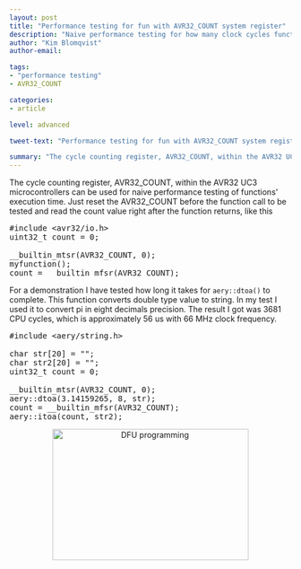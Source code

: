 ```yaml
---
layout: post
title: "Performance testing for fun with AVR32_COUNT system register"
description: "Naive performance testing for how many clock cycles functions take to execute"
author: "Kim Blomqvist"
author-email:

tags:
- "performance testing"
- AVR32_COUNT

categories:
- article

level: advanced

tweet-text: "Performance testing for fun with AVR32_COUNT system register #aery32devzone"

summary: "The cycle counting register, AVR32_COUNT, within the AVR32 UC3 microcontrollers can be used for naive performance testing of functions' execution time"
---
```


The cycle counting register, AVR32_COUNT, within the AVR32 UC3 microcontrollers can be used for naive performance testing of functions' execution time. Just reset the AVR32_COUNT before the function call to be tested and read the count value right after the function returns, like this

<pre class="prettyprint lang-c">
#include &lt;avr32/io.h&gt;
uint32_t count = 0;

__builtin_mtsr(AVR32_COUNT, 0);
myfunction();
count = __builtin_mfsr(AVR32_COUNT);
</pre>

For a demonstration I have tested how long it takes for `aery::dtoa()` to complete. This function converts double type value to string. In my test I used it to convert pi in eight decimals precision. The result I got was 3681 CPU cycles, which is approximately 56 us with 66 MHz clock frequency.

<pre class="prettyprint lang-c">
#include &lt;aery/string.h&gt;

char str[20] = "";
char str2[20] = "";
uint32_t count = 0;

__builtin_mtsr(AVR32_COUNT, 0);
aery::dtoa(3.14159265, 8, str);
count = __builtin_mfsr(AVR32_COUNT);
aery::itoa(count, str2);
</pre>

<center><img itemprop="image" src="{{ site.url }}/images/aery32_benchmark_dtoa_with_avr32_count.png" alt="DFU programming" width="350" height="234"></center>